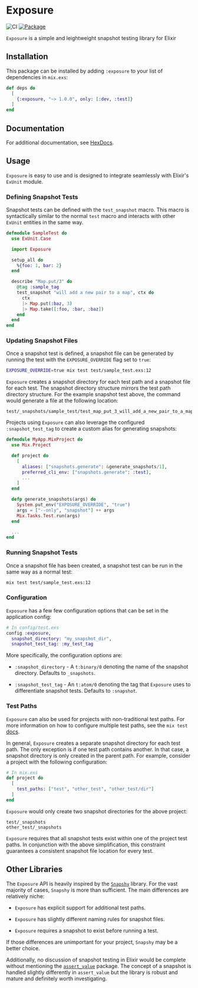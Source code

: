 # Exposure

![CI](https://github.com/gdwoolbert3/exposure/actions/workflows/ci.yml/badge.svg)
[![Package](https://img.shields.io/hexpm/v/exposure.svg)](https://hex.pm/packages/exposure)

`Exposure` is a simple and leightweight snapshot testing library for Elixir

## Installation

This package can be installed by adding `:exposure` to your list of dependencies
in `mix.exs`:

```elixir
def deps do
  [
    {:exposure, "~> 1.0.0", only: [:dev, :test]}
  ]
end
```

## Documentation

For additional documentation, see [HexDocs](https://hexdocs.pm/exposure/readme.html).

## Usage

`Exposure` is easy to use and is designed to integrate seamlessly with Elixir's
`ExUnit` module.

### Defining Snapshot Tests

Snapshot tests can be defined with the `test_snapshot` macro. This macro is
syntactically similar to the normal `test` macro and interacts with other
`ExUnit` entities in the same way.

```elixir
defmodule SampleTest do
  use ExUnit.Case

  import Exposure

  setup_all do
    %{foo: 1, bar: 2}
  end

  describe "Map.put/3" do
    @tag :sample_tag
    test_snapshot "will add a new pair to a map", ctx do
      ctx
      |> Map.put(:baz, 3)
      |> Map.take([:foo, :bar, :baz])
    end
  end
end
```

### Updating Snapshot Files

Once a snapshot test is defined, a snapshot file can be generated by running the
test with the `EXPOSURE_OVERRIDE` flag set to `true`:

```bash
EXPOSURE_OVERRIDE=true mix test test/sample_test.exs:12
```

`Exposure` creates a snapshot directory for each test path and a snapshot file
for each test. The snapshot directory structure mirrors the test path directory
structure. For the example snapshot test above, the command would generate a
file at the following location:

```
test/_snapshots/sample_test/test_map_put_3_will_add_a_new_pair_to_a_map.snap
```

Projects using `Exposure` can also leverage the configured  `:snapshot_test_tag`
to create a custom alias for generating snapshots:

```elixir
defmodule MyApp.MixProject do
  use Mix.Project

  def project do
    [
      aliases: ["snapshots.generate": &generate_snapshots/1],
      preferred_cli_env: ["snapshots.generate": :test],
      ...
    ]
  end

  defp generate_snapshots(args) do
    System.put_env("EXPOSURE_OVERRIDE", "true")
    args = ["--only", "snapshot"] ++ args
    Mix.Tasks.Test.run(args)
  end

  ...
end
```

### Running Snapshot Tests

Once a snapshot file has been created, a snapshot test can be run in the same
way as a normal test:

```bash
mix test test/sample_test.exs:12
```

### Configuration

`Exposure` has a few few configuration options that can be set in the
application config:

```elixir
# In config/test.exs
config :exposure,
  snapshot_directory: "my_snapshot_dir",
  snapshot_test_tag: :my_test_tag
```

More specifically, the configuration options are:

* `:snapshot_directory` - A `t:binary/0` denoting the name of the snapshot
  directory. Defaults to `_snapshots`.

* `:snapshot_test_tag` - An `t:atom/0` denoting the tag that `Exposure` uses
  to differentiate snapshot tests. Defaults to `:snapshot`.

### Test Paths

`Exposure` can also be used for projects with non-traditional test paths. For
more information on how to configure multiple test paths, see the `mix test`
[docs](https://hexdocs.pm/mix/1.12/Mix.Tasks.Test.html#module-configuration).

In general, `Exposure` creates a separate snapshot directory for each test path.
The only exception is if one test path contains another. In that case, a
snapshot directory is only created in the parent path. For example, consider a
project with the following configuration:

```elixir
# In mix.exs
def project do
  [
    test_paths: ["test", "other_test", "other_test/dir"]
  ]
end
```

`Exposure` would only create two snapshot directories for the above project:

```
test/_snapshots
other_test/_snapshots
```

`Exposure` requires that all snapshot tests exist within one of the project test
paths. In conjunction with the above simplification, this constraint guarantees
a consistent snapshot file location for every test.

## Other Libraries

The `Exposure` API is heavily inspired by the
[`Snapshy`](https://github.com/DCzajkowski/snapshy) library. For the vast
majority of cases, `Snapshy` is more than sufficient. The main differences are
relatively niche:

* `Exposure` has explicit support for additional test paths.

* `Exposure` has slightly different naming rules for snapshot files.

* `Exposure` requires a snapshot to exist before running a test.

If those differences are unimportant for your project, `Snapshy` may be a better
choice.

Additionally, no discussion of snapshot testing in Elixir would be complete
without mentioning the
[`assert_value`](https://github.com/assert-value/assert_value_elixir) package.
The concept of a snapshot is handled slightly differently in `assert_value` but
the library is robust and mature and definitely worth investigating.
